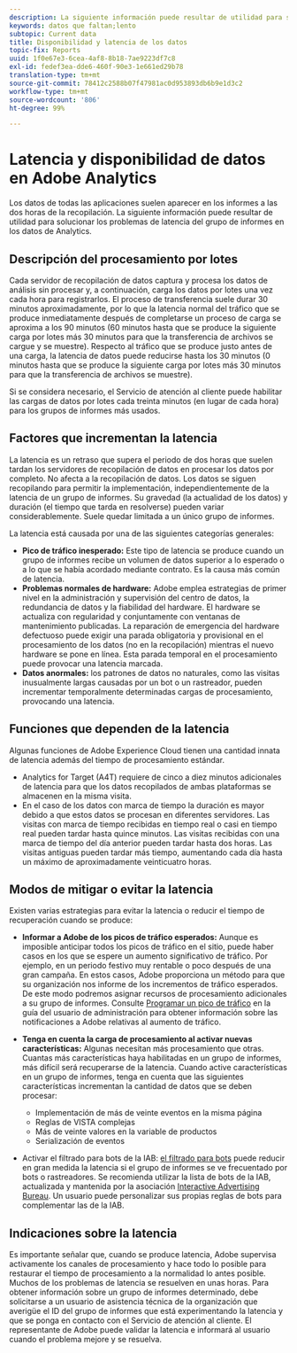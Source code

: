 ```yaml
---
description: La siguiente información puede resultar de utilidad para solucionar los problemas de latencia del grupo de informes en los datos de Analytics.
keywords: datos que faltan;lento
subtopic: Current data
title: Disponibilidad y latencia de los datos
topic-fix: Reports
uuid: 1f0e67e3-6cea-4af8-8b18-7ae9223df7c8
exl-id: fedef3ea-dde6-460f-90e3-1e661ed29b78
translation-type: tm+mt
source-git-commit: 78412c2588b07f47981ac0d953893db6b9e1d3c2
workflow-type: tm+mt
source-wordcount: '806'
ht-degree: 99%

---
```


# Latencia y disponibilidad de datos en Adobe Analytics

Los datos de todas las aplicaciones suelen aparecer en los informes a las dos horas de la recopilación. La siguiente información puede resultar de utilidad para solucionar los problemas de latencia del grupo de informes en los datos de Analytics.

## Descripción del procesamiento por lotes

Cada servidor de recopilación de datos captura y procesa los datos de análisis sin procesar y, a continuación, carga los datos por lotes una vez cada hora para registrarlos. El proceso de transferencia suele durar 30 minutos aproximadamente, por lo que la latencia normal del tráfico que se produce inmediatamente después de completarse un proceso de carga se aproxima a los 90 minutos (60 minutos hasta que se produce la siguiente carga por lotes más 30 minutos para que la transferencia de archivos se cargue y se muestre). Respecto al tráfico que se produce justo antes de una carga, la latencia de datos puede reducirse hasta los 30 minutos (0 minutos hasta que se produce la siguiente carga por lotes más 30 minutos para que la transferencia de archivos se muestre).

Si se considera necesario, el Servicio de atención al cliente puede habilitar las cargas de datos por lotes cada treinta minutos (en lugar de cada hora) para los grupos de informes más usados.

## Factores que incrementan la latencia

La latencia es un retraso que supera el periodo de dos horas que suelen tardan los servidores de recopilación de datos en procesar los datos por completo. No afecta a la recopilación de datos. Los datos se siguen recopilando para permitir la implementación, independientemente de la latencia de un grupo de informes. Su gravedad (la actualidad de los datos) y duración (el tiempo que tarda en resolverse) pueden variar considerablemente. Suele quedar limitada a un único grupo de informes.

La latencia está causada por una de las siguientes categorías generales:

* **Pico de tráfico inesperado:** Este tipo de latencia se produce cuando un grupo de informes recibe un volumen de datos superior a lo esperado o a lo que se había acordado mediante contrato. Es la causa más común de latencia.
* **Problemas normales de hardware:** Adobe emplea estrategias de primer nivel en la administración y supervisión del centro de datos, la redundancia de datos y la fiabilidad del hardware. El hardware se actualiza con regularidad y conjuntamente con ventanas de mantenimiento publicadas. La reparación de emergencia del hardware defectuoso puede exigir una parada obligatoria y provisional en el procesamiento de los datos (no en la recopilación) mientras el nuevo hardware se pone en línea. Esta parada temporal en el procesamiento puede provocar una latencia marcada.
* **Datos anormales:** los patrones de datos no naturales, como las visitas inusualmente largas causadas por un bot o un rastreador, pueden incrementar temporalmente determinadas cargas de procesamiento, provocando una latencia.

## Funciones que dependen de la latencia

Algunas funciones de Adobe Experience Cloud tienen una cantidad innata de latencia además del tiempo de procesamiento estándar.

* Analytics for Target (A4T) requiere de cinco a diez minutos adicionales de latencia para que los datos recopilados de ambas plataformas se almacenen en la misma visita.
* En el caso de los datos con marca de tiempo la duración es mayor debido a que estos datos se procesan en diferentes servidores. Las visitas con marca de tiempo recibidas en tiempo real o casi en tiempo real pueden tardar hasta quince minutos. Las visitas recibidas con una marca de tiempo del día anterior pueden tardar hasta dos horas. Las visitas antiguas pueden tardar más tiempo, aumentando cada día hasta un máximo de aproximadamente veinticuatro horas.

## Modos de mitigar o evitar la latencia

Existen varias estrategias para evitar la latencia o reducir el tiempo de recuperación cuando se produce:

* **Informar a Adobe de los picos de tráfico esperados:** Aunque es imposible anticipar todos los picos de tráfico en el sitio, puede haber casos en los que se espere un aumento significativo de tráfico. Por ejemplo, en un periodo festivo muy rentable o poco después de una gran campaña. En estos casos, Adobe proporciona un método para que su organización nos informe de los incrementos de tráfico esperados. De este modo podremos asignar recursos de procesamiento adicionales a su grupo de informes. Consulte [Programar un pico de tráfico](/help/admin/c-traffic-management/t-traffic-schedule-spike.md) en la guía del usuario de administración para obtener información sobre las notificaciones a Adobe relativas al aumento de tráfico.
* **Tenga en cuenta la carga de procesamiento al activar nuevas características:** Algunas necesitan más procesamiento que otras. Cuantas más características haya habilitadas en un grupo de informes, más difícil será recuperarse de la latencia. Cuando active características en un grupo de informes, tenga en cuenta que las siguientes características incrementan la cantidad de datos que se deben procesar:

   * Implementación de más de veinte eventos en la misma página
   * Reglas de VISTA complejas
   * Más de veinte valores en la variable de productos
   * Serialización de eventos

* Activar el filtrado para bots de la IAB: [el filtrado para bots](/help/admin/admin/bot-removal/bot-removal.md) puede reducir en gran medida la latencia si el grupo de informes se ve frecuentado por bots o rastreadores. Se recomienda utilizar la lista de bots de la IAB, actualizada y mantenida por la asociación [Interactive Advertising Bureau](https://www.iab.net/about_the_iab). Un usuario puede personalizar sus propias reglas de bots para complementar las de la IAB.

## Indicaciones sobre la latencia

Es importante señalar que, cuando se produce latencia, Adobe supervisa activamente los canales de procesamiento y hace todo lo posible para restaurar el tiempo de procesamiento a la normalidad lo antes posible. Muchos de los problemas de latencia se resuelven en unas horas. Para obtener información sobre un grupo de informes determinado, debe solicitarse a un usuario de asistencia técnica de la organización que averigüe el ID del grupo de informes que está experimentando la latencia y que se ponga en contacto con el Servicio de atención al cliente. El representante de Adobe puede validar la latencia e informará al usuario cuando el problema mejore y se resuelva.
